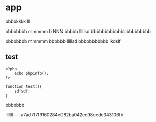 # app
bbbbkkkk
lll

bbbbbbbb mmmmm b NNN bbbbb
lllllsd bbbbbbbbbbbbbbbbbbbbbb

bbbbbbbb mmmmm bbbbbb
lllllsd 
bbbbbbbbbbb lkdslf  


## test

```
<?php
	echo phpinfo();
?>
```

```
function test(){
	sdfsdf;
}
```


bbbbbbb

lllllll----a7ad7f7f9160284e082ba042ec98cedc343106fb
